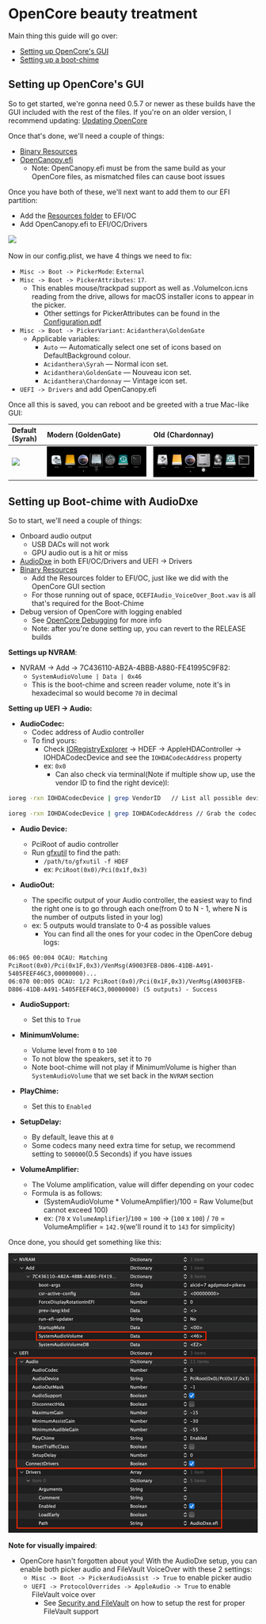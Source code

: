# OpenCore beauty treatment

Main thing this guide will go over:

* [Setting up OpenCore's GUI](#setting-up-opencores-gui)
* [Setting up a boot-chime](#setting-up-boot-chime-with-audiodxe)

## Setting up OpenCore's GUI

So to get started, we're gonna need 0.5.7 or newer as these builds have the GUI included with the rest of the files. If you're on an older version, I recommend updating: [Updating OpenCore](../universal/update.md)

Once that's done, we'll need a couple of things:

* [Binary Resources](https://github.com/acidanthera/OcBinaryData)
* [OpenCanopy.efi](https://github.com/acidanthera/OpenCorePkg/releases)
  * Note: OpenCanopy.efi must be from the same build as your OpenCore files, as mismatched files can cause boot issues

Once you have both of these, we'll next want to add them to our EFI partition:

* Add the [Resources folder](https://github.com/acidanthera/OcBinaryData) to EFI/OC
* Add OpenCanopy.efi to EFI/OC/Drivers

![](../images/extras/gui-md/folder-gui.png)

Now in our config.plist, we have 4 things we need to fix:

* `Misc -> Boot -> PickerMode`: `External`
* `Misc -> Boot -> PickerAttributes`: `17`.
  * This enables mouse/trackpad support as well as .VolumeIcon.icns reading from the drive, allows for macOS installer icons to appear in the picker.
    * Other settings for PickerAttributes can be found in the [Configuration.pdf](https://github.com/acidanthera/OpenCorePkg/blob/master/Docs/Configuration.pdf)
* `Misc -> Boot -> PickerVariant`: `Acidanthera\GoldenGate`
  * Applicable variables:
    * `Auto` — Automatically select one set of icons based on DefaultBackground colour.
    * `Acidanthera\Syrah` — Normal icon set.
    * `Acidanthera\GoldenGate` — Nouveau icon set.
    * `Acidanthera\Chardonnay` — Vintage icon set.
* `UEFI -> Drivers` and add OpenCanopy.efi

Once all this is saved, you can reboot and be greeted with a true Mac-like GUI:

| Default (Syrah) | Modern (GoldenGate) | Old (Chardonnay) |
| :--- | :--- | :--- |
| ![](../images/extras/gui-md/gui.png) | ![](../images/extras/gui-md/gui-nouveau.png) | ![](../images/extras/gui-md/gui-old.png) |

## Setting up Boot-chime with AudioDxe

So to start, we'll need a couple of things:

* Onboard audio output
  * USB DACs will not work
  * GPU audio out is a hit or miss
* [AudioDxe](https://github.com/acidanthera/OpenCorePkg/releases) in both EFI/OC/Drivers and UEFI -> Drivers
* [Binary Resources](https://github.com/acidanthera/OcBinaryData)
  * Add the Resources folder to EFI/OC, just like we did with the OpenCore GUI section
  * For those running out of space, `OCEFIAudio_VoiceOver_Boot.wav` is all that's required for the Boot-Chime
* Debug version of OpenCore with logging enabled
  * See [OpenCore Debugging](https://dortania.github.io/OpenCore-Install-Guide/troubleshooting/debug.html) for more info
  * Note: after you're done setting up, you can revert to the RELEASE builds

**Settings up NVRAM**:

* NVRAM -> Add -> 7C436110-AB2A-4BBB-A880-FE41995C9F82:
  * `SystemAudioVolume | Data | 0x46`
  * This is the boot-chime and screen reader volume, note it's in hexadecimal so would become `70` in decimal

**Setting up UEFI -> Audio:**

* **AudioCodec:**
  * Codec address of Audio controller
  * To find yours:
    * Check [IORegistryExplorer](https://github.com/khronokernel/IORegistryClone/blob/master/ioreg-302.zip) -> HDEF -> AppleHDAController -> IOHDACodecDevice and see the `IOHDACodecAddress` property
    * ex: `0x0`
      * Can also check via terminal(Note if multiple show up, use the vendor ID to find the right device)l:

 ```sh
 ioreg -rxn IOHDACodecDevice | grep VendorID   // List all possible devices
 ```

 ```sh
 ioreg -rxn IOHDACodecDevice | grep IOHDACodecAddress // Grab the codec address
 ```

* **Audio Device:**
  * PciRoot of audio controller
  * Run [gfxutil](https://github.com/acidanthera/gfxutil/releases) to find the path:
    * `/path/to/gfxutil -f HDEF`
    * ex: `PciRoot(0x0)/Pci(0x1f,0x3)`

* **AudioOut:**
  * The specific output of your Audio controller, the easiest way to find the right one is to go through each one(from 0 to N - 1, where N is the number of outputs listed in your log)
  * ex: 5 outputs would translate to 0-4 as possible values
    * You can find all the ones for your codec in the OpenCore debug logs:

```
06:065 00:004 OCAU: Matching PciRoot(0x0)/Pci(0x1F,0x3)/VenMsg(A9003FEB-D806-41DB-A491-5405FEEF46C3,00000000)...
06:070 00:005 OCAU: 1/2 PciRoot(0x0)/Pci(0x1F,0x3)/VenMsg(A9003FEB-D806-41DB-A491-5405FEEF46C3,00000000) (5 outputs) - Success
```

* **AudioSupport:**
  * Set this to `True`

* **MinimumVolume:**
  * Volume level from `0` to `100`
  * To not blow the speakers, set it to `70`
  * Note boot-chime will not play if MinimumVolume is higher than `SystemAudioVolume` that we set back in the `NVRAM` section

* **PlayChime:**
  * Set this to `Enabled`

* **SetupDelay:**
  * By default, leave this at `0`
  * Some codecs many need extra time for setup, we recommend setting to `500000`(0.5 Seconds) if you have issues

* **VolumeAmplifier:**
  * The Volume amplification, value will differ depending on your codec
  * Formula is as follows:
    * (SystemAudioVolume * VolumeAmplifier)/100 = Raw Volume(but cannot exceed 100)
    * ex: (`70` x `VolumeAmplifier`)/`100` = `100`  -> (`100` x `100`) / `70` = VolumeAmplifier = `142.9`(we'll round it to `143` for simplicity)

Once done, you should get something like this:

![](../images/extras/gui-md/audio-config.png)

**Note for visually impaired**:

* OpenCore hasn't forgotten about you! With the AudioDxe setup, you can enable both picker audio and FileVault VoiceOver with these 2 settings:
  * `Misc -> Boot -> PickerAudioAssist -> True` to enable picker audio
  * `UEFI -> ProtocolOverrides -> AppleAudio -> True` to enable FileVault voice over
    * See [Security and FileVault](../universal/security.md) on how to setup the rest for proper FileVault support
